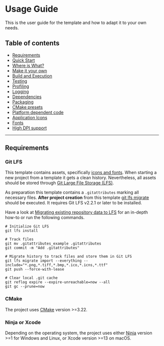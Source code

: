 # Usage Guide

This is the user guide for the template and how to adapt it to your own needs.

## Table of contents

- [Requirements](#requirements)
- [Quick Start](QuickStart.md)
- [Where is What?](WhereIsWhat.md)
- [Make it your own](MakeItYourOwn.md)
- [Build and Execution](BuildAndExecution.md)
- [Testing](Testing.md)
- [Profiling](Profiling.md)
- [Logging](Logging.md)
- [Dependencies](Dependencies.md)
- [Packaging](Packaging.md)
- [CMake presets](CMakePresets.md)
- [Platform dependent code](PlatformCode.md)
- [Application Icons](ApplicationIcons.md)
- [Fonts](Fonts.md)
- [High DPI support](HighDPISupport.md)

***

## Requirements

### Git LFS

This template contains assets, specifically [icons and fonts](WhereIsWhat.md#static-assets). When starting a new project
from a template it gets a clean history. Nevertheless, all assets should be stored
through [Git Large File Storage (LFS)](https://git-lfs.com).

As preparation this template contains a `.gitattributes` marking all necessary files. **After project creation** from
this
template [git lfs migrate](https://github.com/git-lfs/git-lfs/wiki/Tutorial#migrating-existing-repository-data-to-lfs)
should be executed. It requires Git LFS v2.2.1 or later to be installed.

Have a look
at [Migrating existing repository data to LFS](https://github.com/git-lfs/git-lfs/wiki/Tutorial#migrating-existing-repository-data-to-lfs)
for an in-depth how-to or run the following commands.

```shell
# Initialize Git LFS
git lfs install

# Track files
git mv .gitattributes_example .gitattributes
git commit -m "Add .gitattributes"

# Migrate history to track files and store them in Git LFS
git lfs migrate import --everything --include="*.png,*.tiff,*.bmp,*.ico,*.icns,*.ttf"
git push --force-with-lease

# Clear local .git cache
git reflog expire --expire-unreachable=now --all
git gc --prune=now
```

### CMake

The project uses [CMake](https://cmake.org) version >=3.22.

### Ninja or Xcode

Depending on the operating system, the project uses either [Ninja](https://ninja-build.org) version >=1 for Windows and
Linux, or Xcode version >=13 on macOS.
